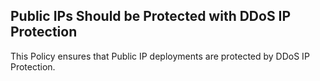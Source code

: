 ﻿## Public IPs Should be Protected with DDoS IP Protection

This Policy ensures that Public IP deployments are protected by DDoS IP Protection.
